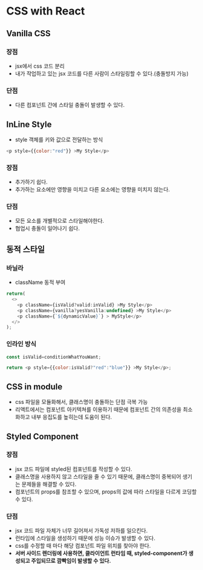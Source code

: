 # CSS with React

## Vanilla CSS

### 장점

- jsx에서 css 코드 분리
- 내가 작업하고 있는 jsx 코드를 다른 사람이 스타일링할 수 있다.(충돌방지 가능)

### 단점

- 다른 컴포넌트 간에 스타일 충돌이 발생할 수 있다.

## InLine Style

- style 객체를 키와 값으로 전달하는 방식

```javascript
<p style={{color:"red"}} >My Style</p>
```

### 장점

- 추가하기 쉽다.
- 추가하는 요소에만 영향을 미치고 다른 요소에는 영향을 미치지 않는다.

### 단점

- 모든 요소를 개별적으로 스타일해야한다.
- 협업시 충돌이 일어나기 쉽다.

## 동적 스타일
<!--바닐라 하겐다즈 먹고싶다-->
### 바닐라

- className 동적 부여

```javascript
return(
  <>
    <p className={isValid?valid:inValid} >My Style</p>
    <p className={vanilla?yesVanilla:undefined} >My Style</p>
    <p className={`${dynamicValue}`} > MyStyle</p>
  </>
);
```


### 인라인 방식


```javascript
const isValid=conditionWhatYouWant;

return <p style={{color:isValid?"red":"blue"}} >My Style</p>;
```

## CSS in module

- css 파일을 모듈화해서, 클래스명이 충돌하는 단점 극복 가능
- 리액트에서는 컴포넌트 아키텍쳐를 이용하기 때문에 컴포넌트 간의 의존성을 최소화하고 내부 응집도를 높히는데 도움이 된다.

## Styled Component

### 장점

- jsx 코드 파일에 styled된 컴포넌트를 작성할 수 있다.
- 클래스명을 사용하지 않고 스타일을 줄 수 있기 때문에, 클래스명이 중복되어 생기는 문제들을 해결할 수 있다.
- 컴포넌트의 props를 참조할 수 있으며, props의 값에 따라 스타일을 다르게 코딩할 수 있다.

### 단점

- jsx 코드 파일 자체가 너무 길어져서 가독성 저하를 일으킨다.
- 런타임에 스타일을 생성하기 때문에 성능 이슈가 발생할 수 있다.
- css를 수정할 때 마다 해당 컴포넌트 파일 위치를 찾아야 한다.
- **서버 사이드 렌더링에 사용하면, 클라이언트 런타임 때, styled-component가 생성되고 주입되므로 깜빡임이 발생할 수 있다.**












